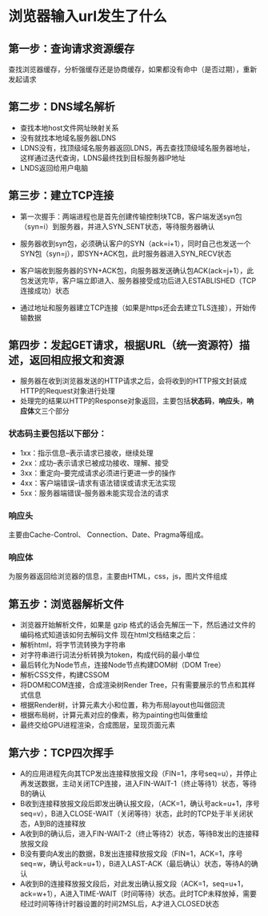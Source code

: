# 浏览器输入url发生了什么

## 第一步：查询请求资源缓存
查找浏览器缓存，分析强缓存还是协商缓存，如果都没有命中（是否过期），重新发起请求

## 第二步：DNS域名解析
- 查找本地host文件网址映射关系
- 没有就找本地域名服务器LDNS
- LDNS没有，找顶级域名服务器返回LDNS，再去查找顶级域名服务器地址，这样通过迭代查询，LDNS最终找到目标服务器IP地址
- LNDS返回给用户电脑

## 第三步：建立TCP连接
- 第一次握手：两端进程也是首先创建传输控制块TCB，客户端发送syn包（syn=i）到服务器，并进入SYN_SENT状态，等待服务器确认
- 服务器收到syn包，必须确认客户的SYN（ack=i+1），同时自己也发送一个SYN包（syn=j），即SYN+ACK包，此时服务器进入SYN_RECV状态
- 客户端收到服务器的SYN+ACK包，向服务器发送确认包ACK(ack=j+1），此包发送完毕，客户端立即进入、服务器接受成功后进入ESTABLISHED（TCP连接成功）状态

- 通过地址和服务器建立TCP连接（如果是https还会去建立TLS连接），开始传输数据


## 第四步：发起GET请求，根据URL（统一资源符）描述，返回相应报文和资源
- 服务器在收到浏览器发送的HTTP请求之后，会将收到的HTTP报文封装成HTTP的Request对象进行处理
- 处理完的结果以HTTP的Response对象返回，主要包括**状态码**，**响应头**，**响应体**文三个部分

### **状态码**主要包括以下部分：
- 1xx：指示信息–表示请求已接收，继续处理
- 2xx：成功–表示请求已被成功接收、理解、接受
- 3xx：重定向–要完成请求必须进行更进一步的操作
- 4xx：客户端错误–请求有语法错误或请求无法实现
- 5xx：服务器端错误–服务器未能实现合法的请求

### **响应头**
主要由Cache-Control、 Connection、Date、Pragma等组成。

### **响应体**
为服务器返回给浏览器的信息，主要由HTML，css，js，图片文件组成

## 第五步：浏览器解析文件
- 浏览器开始解析文件，如果是 gzip 格式的话会先解压一下，然后通过文件的编码格式知道该如何去解码文件
现在html文档结束之后：
- 解析html，将字节流转换为字符串
- 对字符串进行词法分析转换为token，构成代码的最小单位
- 最后转化为Node节点，连接Node节点构建DOM树（DOM Tree）
- 解析CSS文件，构建CSSOM
- 将DOM和COM连接，合成渲染树Render Tree，只有需要展示的节点和其样式信息
- 根据Render树，计算元素大小和位置，称为布局layout也叫做回流
- 根据布局树，计算元素对应的像素，称为painting也叫做重绘
- 最终交给GPU进程渲染，合成图层，呈现页面元素

## 第六步：TCP四次挥手
- A的应用进程先向其TCP发出连接释放报文段（FIN=1，序号seq=u），并停止再发送数据，主动关闭TCP连接，进入FIN-WAIT-1（终止等待1）状态，等待B的确认
- B收到连接释放报文段后即发出确认报文段，（ACK=1，确认号ack=u+1，序号seq=v），B进入CLOSE-WAIT（关闭等待）状态，此时的TCP处于半关闭状态，A到B的连接释放
- A收到B的确认后，进入FIN-WAIT-2（终止等待2）状态，等待B发出的连接释放报文段
- B没有要向A发出的数据，B发出连接释放报文段（FIN=1，ACK=1，序号seq=w，确认号ack=u+1），B进入LAST-ACK（最后确认）状态，等待A的确认
- A收到B的连接释放报文段后，对此发出确认报文段（ACK=1，seq=u+1，ack=w+1），A进入TIME-WAIT（时间等待）状态。此时TCP未释放掉，需要经过时间等待计时器设置的时间2MSL后，A才进入CLOSED状态